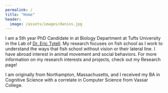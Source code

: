 ```yaml
---
permalink: /
title: "Home"
header:
  image: /assets/images/danios.jpg
---
```


I am a 5th year PhD Candidate in at Biology Department at Tufts University in the Lab of [Dr. Eric Tytell](https://as.tufts.edu/biology/people/faculty/eric-d-tytell). My research focuses on fish school as I work to understand the ways that fish school without vision or their lateral line. I have abroad interest in animal movement and social behaviors. For more information on my research interests and projects, check out my Research page!

I am originally from Northampton, Massachusetts, and I received my BA in Cognitive Science with a correlate in Computer Science from Vassar College.


